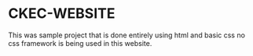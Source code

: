 # CKEC-WEBSITE
This was sample project that is done entirely using html and basic css no css framework is being used in this website.
